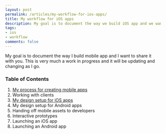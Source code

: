 ```yaml
---
layout: post
permalink: /articles/my-workflow-for-ios-apps/
title: My workflow for iOS apps
description: My goal is to document the way we build iOS app and we want to share it with you.
tags:
- ios
- workflow
comments: false
---
```


<p>My goal is to document the way I build mobile app and I want to share it with you. This is very much a work in progress and it will be updating and changing as I go.</p>

<h3>Table of Contents</h3>
<ol>
  <li><a href="/articles/my-process-for-creating-mobile-apps/">My process for creating mobile apps</a></li>
  <li>Working with clients</li>
  <li><a href="/articles/my-design-setup-for-ios-apps/">My design setup for iOS apps</a></li>
  <li>My design setup for Android apps</li>
  <li>Handing off mobile assets to developers</li>
  <li>Interactive prototypes</li>
  <li>Launching an iOS app</li>
  <li>Launching an Android app</li>
</ol>

